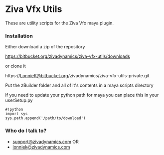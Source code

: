 # Ziva Vfx Utils #

These are utility scripts for the Ziva Vfx maya plugin.


### Installation ###
Either download a zip of the repository

https://bitbucket.org/zivadynamics/ziva-vfx-utils/downloads

or clone it

https://LonnieK@bitbucket.org/zivadynamics/ziva-vfx-utils-private.git


Put the zBuilder folder and all of it's contents in a maya scripts directory

If you need to update your python path for maya you can place this in your userSetup.py


```
#!python
import sys
sys.path.append('/path/to/download')

```



### Who do I talk to? ###

* support@zivadynamics.com OR
* lonniek@zivadynamics.com
